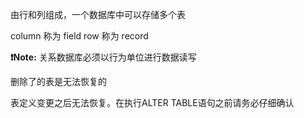 由行和列组成，一个数据库中可以存储多个表

column 称为 field
row 称为 record

**:exclamation:Note:** 关系数据库必须以行为单位进行数据读写

删除了的表是无法恢复的

表定义变更之后无法恢复。在执行ALTER TABLE语句之前请务必仔细确认